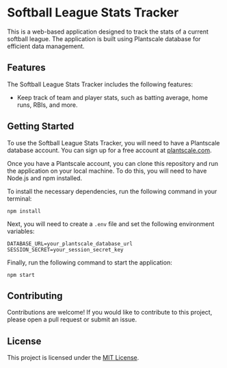 # Softball League Stats Tracker

This is a web-based application designed to track the stats of a current softball league. The application is built using Plantscale database for efficient data management. 

## Features

The Softball League Stats Tracker includes the following features:

- Keep track of team and player stats, such as batting average, home runs, RBIs, and more.

## Getting Started

To use the Softball League Stats Tracker, you will need to have a Plantscale database account. You can sign up for a free account at [plantscale.com](https://plantscale.com).

Once you have a Plantscale account, you can clone this repository and run the application on your local machine. To do this, you will need to have Node.js and npm installed. 

To install the necessary dependencies, run the following command in your terminal:

```
npm install
```


Next, you will need to create a `.env` file and set the following environment variables:

```
DATABASE_URL=your_plantscale_database_url
SESSION_SECRET=your_session_secret_key
```

Finally, run the following command to start the application:


```
npm start

```

## Contributing

Contributions are welcome! If you would like to contribute to this project, please open a pull request or submit an issue.

## License

This project is licensed under the [MIT License](LICENSE).
